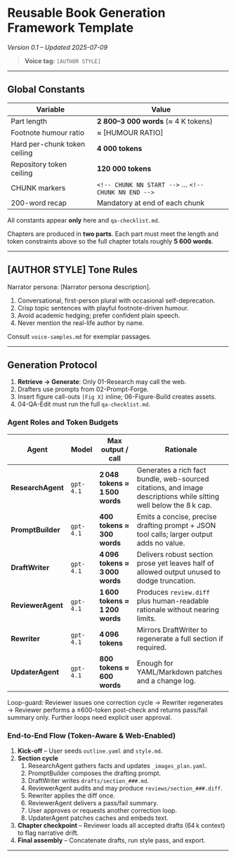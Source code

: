# Reusable Book Generation Framework Template

*Version 0.1 – Updated 2025-07-09*

> **Voice tag:** `[AUTHOR STYLE]`

---

## Global Constants
| Variable | Value |
|----------|-------|
| Part length | **2 800–3 000 words** (≈ 4 K tokens) |
| Footnote humour ratio | ≈ [HUMOUR RATIO] |
| Hard per-chunk token ceiling | **4 000 tokens** |
| Repository token ceiling | **120 000 tokens** |
| CHUNK markers | `<!-- CHUNK NN START -->` … `<!-- CHUNK NN END -->` |
| 200-word recap | Mandatory at end of each chunk |

All constants appear **only** here and `qa-checklist.md`.

Chapters are produced in **two parts**. Each part must meet the length and token
constraints above so the full chapter totals roughly **5 600 words**.

---

## [AUTHOR STYLE] Tone Rules
Narrator persona: [Narrator persona description].
1. Conversational, first-person plural with occasional self-deprecation.
2. Crisp topic sentences with playful footnote-driven humour.
3. Avoid academic hedging; prefer confident plain speech.
4. Never mention the real-life author by name.

Consult `voice-samples.md` for exemplar passages.

---

## Generation Protocol
1. **Retrieve → Generate**: Only 01-Research may call the web.
2. Drafters use prompts from 02-Prompt-Forge.
3. Insert figure call-outs `[Fig X]` inline; 06-Figure-Build creates assets.
4. 04-QA-Edit must run the full `qa-checklist.md`.

### Agent Roles and Token Budgets
| Agent | Model | **Max output / call** | Rationale |
|-------|-------|-----------------------|-----------|
| **ResearchAgent** | `gpt-4.1` | **2 048 tokens ≈ 1 500 words** | Generates a rich fact bundle, web-sourced citations, and image descriptions while sitting well below the 8 k cap. |
| **PromptBuilder** | `gpt-4.1` | **400 tokens ≈ 300 words** | Emits a concise, precise drafting prompt + JSON tool calls; larger output adds no value. |
| **DraftWriter** | `gpt-4.1` | **4 096 tokens ≈ 3 000 words** | Delivers robust section prose yet leaves half of allowed output unused to dodge truncation. |
| **ReviewerAgent** | `gpt-4.1` | **1 600 tokens ≈ 1 200 words** | Produces `review.diff` plus human-readable rationale without nearing limits. |
| **Rewriter** | `gpt-4.1` | **4 096 tokens** | Mirrors DraftWriter to regenerate a full section if required. |
| **UpdaterAgent** | `gpt-4.1` | **800 tokens ≈ 600 words** | Enough for YAML/Markdown patches and a change log. |


Loop-guard: Reviewer issues one correction cycle → Rewriter regenerates → Reviewer performs a ≤600-token post-check and returns pass/fail summary only. Further loops need explicit user approval.

### End‑to‑End Flow (Token‑Aware & Web‑Enabled)

1. **Kick‑off** – User seeds `outline.yaml` and `style.md`.
2. **Section cycle**
   1. ResearchAgent gathers facts and updates `_images_plan.yaml`.
   2. PromptBuilder composes the drafting prompt.
   3. DraftWriter writes `drafts/section_###.md`.
   4. ReviewerAgent audits and may produce `reviews/section_###.diff`.
   5. Rewriter applies the diff once.
   6. ReviewerAgent delivers a pass/fail summary.
   7. User approves or requests another correction loop.
   8. UpdaterAgent patches caches and embeds text.
3. **Chapter checkpoint** – Reviewer loads all accepted drafts (64 k context) to flag narrative drift.
4. **Final assembly** – Concatenate drafts, run style pass, and export.

---
